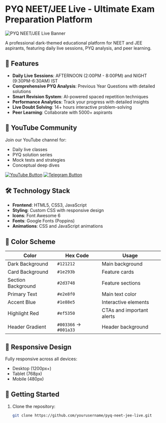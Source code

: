 # PYQ NEET/JEE Live - Ultimate Exam Preparation Platform

![PYQ NEET/JEE Live Banner](https://i.ibb.co/sd5G1YWs/Leonardo-Phoenix-10-Design-a-sleek-modern-and-professional-log-0-1-1.jpg)

A professional dark-themed educational platform for NEET and JEE aspirants, featuring daily live sessions, PYQ analysis, and peer learning.

## 🌟 Features

- **Daily Live Sessions**: AFTERNOON (2:00PM - 8:00PM) and NIGHT (9:30PM-6:30AM) IST
- **Comprehensive PYQ Analysis**: Previous Year Questions with detailed solutions
- **Smart Revision System**: AI-powered spaced repetition techniques
- **Performance Analytics**: Track your progress with detailed insights
- **Live Doubt Solving**: 14+ hours interactive problem-solving
- **Peer Learning**: Collaborate with 5000+ aspirants

## 🎥 YouTube Community

Join our YouTube channel for:
- Daily live classes
- PYQ solution series
- Mock tests and strategies
- Conceptual deep dives

[![YouTube Button](https://img.shields.io/badge/-Subscribe_Now-red?style=for-the-badge&logo=youtube&logoColor=white)](https://youtube.com/@pyqneet-jee?si=OKsUlpqdUmdtl9jP)
[![Telegram Button](https://img.shields.io/badge/-Join_Telegram-0088cc?style=for-the-badge&logo=telegram&logoColor=white)](https://t.me/your-telegram-channel)

## 🛠️ Technology Stack

- **Frontend**: HTML5, CSS3, JavaScript
- **Styling**: Custom CSS with responsive design
- **Icons**: Font Awesome 6
- **Fonts**: Google Fonts (Poppins)
- **Animations**: CSS and JavaScript animations

## 🎨 Color Scheme

| Color             | Hex Code   | Usage                     |
|-------------------|------------|---------------------------|
| Dark Background   | `#121212`  | Main background           |
| Card Background   | `#1e293b`  | Feature cards             |
| Section Background| `#2d3748`  | Feature sections          |
| Primary Text      | `#e2e8f0`  | Main text color           |
| Accent Blue       | `#1e88e5`  | Interactive elements      |
| Highlight Red     | `#ef5350`  | CTAs and important alerts |
| Header Gradient   | `#003366` → `#001a33` | Header background |

## 📱 Responsive Design

Fully responsive across all devices:
- Desktop (1200px+)
- Tablet (768px)
- Mobile (480px)

## 🚀 Getting Started

1. Clone the repository:
   ```bash
   git clone https://github.com/yourusername/pyq-neet-jee-live.git
